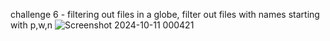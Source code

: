 challenge 6 - filtering out files in a globe, filter out files with names starting with p,w,n
![Screenshot 2024-10-11 000421](https://github.com/user-attachments/assets/300c8764-2f1d-498d-b865-ef5d776ecf35)

